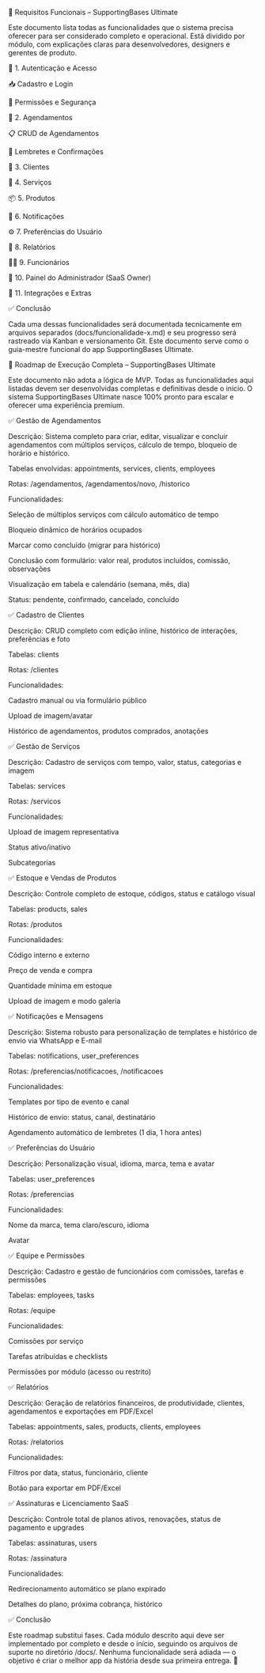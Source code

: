 📌 Requisitos Funcionais – SupportingBases Ultimate



Este documento lista todas as funcionalidades que o sistema precisa oferecer para ser considerado completo e operacional. Está dividido por módulo, com explicações claras para desenvolvedores, designers e gerentes de produto.



🧭 1. Autenticação e Acesso



📥 Cadastro e Login







🔐 Permissões e Segurança







📆 2. Agendamentos



📋 CRUD de Agendamentos







🔁 Lembretes e Confirmações







👥 3. Clientes







🧴 4. Serviços







📦 5. Produtos







🔔 6. Notificações







⚙️ 7. Preferências do Usuário







🧾 8. Relatórios







🧑‍💼 9. Funcionários







🏢 10. Painel do Administrador (SaaS Owner)







📅 11. Integrações e Extras







✅ Conclusão



Cada uma dessas funcionalidades será documentada tecnicamente em arquivos separados (docs/funcionalidade-x.md) e seu progresso será rastreado via Kanban e versionamento Git. Este documento serve como o guia-mestre funcional do app SupportingBases Ultimate.











🧭 Roadmap de Execução Completa – SupportingBases Ultimate



Este documento não adota a lógica de MVP. Todas as funcionalidades aqui listadas devem ser desenvolvidas completas e definitivas desde o início. O sistema SupportingBases Ultimate nasce 100% pronto para escalar e oferecer uma experiência premium.



✅ Gestão de Agendamentos



Descrição: Sistema completo para criar, editar, visualizar e concluir agendamentos com múltiplos serviços, cálculo de tempo, bloqueio de horário e histórico.



Tabelas envolvidas: appointments, services, clients, employees



Rotas: /agendamentos, /agendamentos/novo, /historico



Funcionalidades:



Seleção de múltiplos serviços com cálculo automático de tempo



Bloqueio dinâmico de horários ocupados



Marcar como concluído (migrar para histórico)



Conclusão com formulário: valor real, produtos incluídos, comissão, observações



Visualização em tabela e calendário (semana, mês, dia)



Status: pendente, confirmado, cancelado, concluído



✅ Cadastro de Clientes



Descrição: CRUD completo com edição inline, histórico de interações, preferências e foto



Tabelas: clients



Rotas: /clientes



Funcionalidades:



Cadastro manual ou via formulário público



Upload de imagem/avatar



Histórico de agendamentos, produtos comprados, anotações



✅ Gestão de Serviços



Descrição: Cadastro de serviços com tempo, valor, status, categorias e imagem



Tabelas: services



Rotas: /servicos



Funcionalidades:



Upload de imagem representativa



Status ativo/inativo



Subcategorias



✅ Estoque e Vendas de Produtos



Descrição: Controle completo de estoque, códigos, status e catálogo visual



Tabelas: products, sales



Rotas: /produtos



Funcionalidades:



Código interno e externo



Preço de venda e compra



Quantidade mínima em estoque



Upload de imagem e modo galeria



✅ Notificações e Mensagens



Descrição: Sistema robusto para personalização de templates e histórico de envio via WhatsApp e E-mail



Tabelas: notifications, user\_preferences



Rotas: /preferencias/notificacoes, /notificacoes



Funcionalidades:



Templates por tipo de evento e canal



Histórico de envio: status, canal, destinatário



Agendamento automático de lembretes (1 dia, 1 hora antes)



✅ Preferências do Usuário



Descrição: Personalização visual, idioma, marca, tema e avatar



Tabelas: user\_preferences



Rotas: /preferencias



Funcionalidades:



Nome da marca, tema claro/escuro, idioma



Avatar



✅ Equipe e Permissões



Descrição: Cadastro e gestão de funcionários com comissões, tarefas e permissões



Tabelas: employees, tasks



Rotas: /equipe



Funcionalidades:



Comissões por serviço



Tarefas atribuídas e checklists



Permissões por módulo (acesso ou restrito)



✅ Relatórios



Descrição: Geração de relatórios financeiros, de produtividade, clientes, agendamentos e exportações em PDF/Excel



Tabelas: appointments, sales, products, clients, employees



Rotas: /relatorios



Funcionalidades:



Filtros por data, status, funcionário, cliente



Botão para exportar em PDF/Excel



✅ Assinaturas e Licenciamento SaaS



Descrição: Controle total de planos ativos, renovações, status de pagamento e upgrades



Tabelas: assinaturas, users



Rotas: /assinatura



Funcionalidades:



Redirecionamento automático se plano expirado



Detalhes do plano, próxima cobrança, histórico







✅ Conclusão



Este roadmap substitui fases. Cada módulo descrito aqui deve ser implementado por completo e desde o início, seguindo os arquivos de suporte no diretório /docs/. Nenhuma funcionalidade será adiada — o objetivo é criar o melhor app da história desde sua primeira entrega. 🚀

